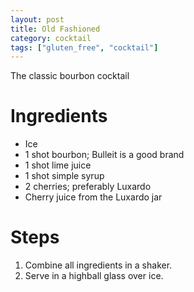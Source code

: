 ```yaml
---
layout: post
title: Old Fashioned
category: cocktail
tags: ["gluten_free", "cocktail"]
---
```

The classic bourbon cocktail

# Ingredients

* Ice
* 1 shot bourbon; Bulleit is a good brand
* 1 shot lime juice
* 1 shot simple syrup
* 2 cherries; preferably Luxardo
* Cherry juice from the Luxardo jar

# Steps

1. Combine all ingredients in a shaker.
2. Serve in a highball glass over ice.

